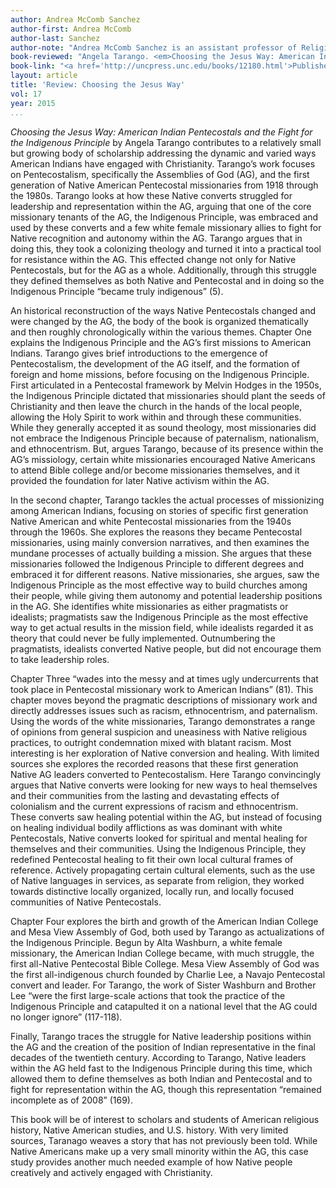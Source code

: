 ```yaml
---
author: Andrea McComb Sanchez
author-first: Andrea McComb
author-last: Sanchez
author-note: "Andrea McComb Sanchez is an assistant professor of Religious Studies at the University of Arizona."
book-reviewed: "Angela Tarango. <em>Choosing the Jesus Way: American Indian Pentecostals and the Fight for the Indigenous Principle</em>. Chapel Hill: The University of North Carolina Press, 2014. 219 pp. ISBN 978-1-4696-1292-8."
book-link: "<a href='http://uncpress.unc.edu/books/12180.html'>Publisher's Website</a>"
layout: article
title: 'Review: Choosing the Jesus Way'
vol: 17
year: 2015
...
```


*Choosing the Jesus Way: American Indian Pentecostals and the Fight for the Indigenous Principle* by Angela Tarango contributes to a relatively small but growing body of scholarship addressing the dynamic and varied ways American Indians have engaged with Christianity. Tarango’s work focuses on Pentecostalism, specifically the Assemblies of God (AG), and the first generation of Native American Pentecostal missionaries from 1918 through the 1980s. Tarango looks at how these Native converts struggled for leadership and representation within the AG, arguing that one of the core missionary tenants of the AG, the Indigenous Principle, was embraced and used by these converts and a few white female missionary allies to fight for Native recognition and autonomy within the AG. Tarango argues that in doing this, they took a colonizing theology and turned it into a practical tool for resistance within the AG. This effected change not only for Native Pentecostals, but for the AG as a whole. Additionally, through this struggle they defined themselves as both Native and Pentecostal and in doing so the Indigenous Principle “became truly indigenous” (5).

An historical reconstruction of the ways Native Pentecostals changed and were changed by the AG, the body of the book is organized thematically and then roughly chronologically within the various themes. Chapter One explains the Indigenous Principle and the AG’s first missions to American Indians. Tarango gives brief introductions to the emergence of Pentecostalism, the development of the AG itself, and the formation of foreign and home missions, before focusing on the Indigenous Principle. First articulated in a Pentecostal framework by Melvin Hodges in the 1950s, the Indigenous Principle dictated that missionaries should plant the seeds of Christianity and then leave the church in the hands of the local people, allowing the Holy Spirit to work within and through these communities. While they generally accepted it as sound theology, most missionaries did not embrace the Indigenous Principle because of paternalism, nationalism, and ethnocentrism. But, argues Tarango, because of its presence within the AG’s missiology, certain white missionaries encouraged Native Americans to attend Bible college and/or become missionaries themselves, and it provided the foundation for later Native activism within the AG.

In the second chapter, Tarango tackles the actual processes of missionizing among American Indians, focusing on stories of specific first generation Native American and white Pentecostal missionaries from the 1940s through the 1960s. She explores the reasons they became Pentecostal missionaries, using mainly conversion narratives, and then examines the mundane processes of actually building a mission. She argues that these missionaries followed the Indigenous Principle to different degrees and embraced it for different reasons. Native missionaries, she argues, saw the Indigenous Principle as the most effective way to build churches among their people, while giving them autonomy and potential leadership positions in the AG. She identifies white missionaries as either pragmatists or idealists; pragmatists saw the Indigenous Principle as the most effective way to get actual results in the mission field, while idealists regarded it as theory that could never be fully implemented. Outnumbering the pragmatists, idealists converted Native people, but did not encourage them to take leadership roles.

Chapter Three “wades into the messy and at times ugly undercurrents that took place in Pentecostal missionary work to American Indians” (81). This chapter moves beyond the pragmatic descriptions of missionary work and directly addresses issues such as racism, ethnocentrism, and paternalism. Using the words of the white missionaries, Tarango demonstrates a range of opinions from general suspicion and uneasiness with Native religious practices, to outright condemnation mixed with blatant racism. Most interesting is her exploration of Native conversion and healing. With limited sources she explores the recorded reasons that these first generation Native AG leaders converted to Pentecostalism. Here Tarango convincingly argues that Native converts were looking for new ways to heal themselves and their communities from the lasting and devastating effects of colonialism and the current expressions of racism and ethnocentrism. These converts saw healing potential within the AG, but instead of focusing on healing individual bodily afflictions as was dominant with white Pentecostals, Native converts looked for spiritual and mental healing for themselves and their communities. Using the Indigenous Principle, they redefined Pentecostal healing to fit their own local cultural frames of reference. Actively propagating certain cultural elements, such as the use of Native languages in services, as separate from religion, they worked towards distinctive locally organized, locally run, and locally focused communities of Native Pentecostals. 

Chapter Four explores the birth and growth of the American Indian College and Mesa View Assembly of God, both used by Tarango as actualizations of the Indigenous Principle. Begun by Alta Washburn, a white female missionary, the American Indian College became, with much struggle, the first all-Native Pentecostal Bible College. Mesa View Assembly of God was the first all-indigenous church founded by Charlie Lee, a Navajo Pentecostal convert and leader. For Tarango, the work of Sister Washburn and Brother Lee “were the first large-scale actions that took the practice of the Indigenous Principle and catapulted it on a national level that the AG could no longer ignore” (117-118).

Finally, Tarango traces the struggle for Native leadership positions within the AG and the creation of the position of Indian representative in the final decades of the twentieth century. According to Tarango, Native leaders within the AG held fast to the Indigenous Principle during this time, which allowed them to define themselves as both Indian and Pentecostal and to fight for representation within the AG, though this representation “remained incomplete as of 2008” (169).

This book will be of interest to scholars and students of American religious history, Native American studies, and U.S. history. With very limited sources, Taranago weaves a story that has not previously been told. While Native Americans make up a very small minority within the AG, this case study provides another much needed example of how Native people creatively and actively engaged with Christianity.
